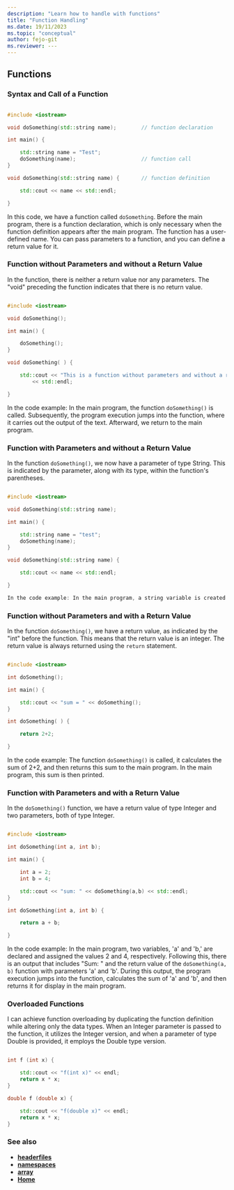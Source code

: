 ```yaml
---
description: "Learn how to handle with functions"
title: "Function Handling"
ms.date: 19/11/2023
ms.topic: "conceptual"
author: fejo-git
ms.reviewer: ---
---
```


## Functions

### Syntax and Call of a Function

```cpp

#include <iostream>

void doSomething(std::string name);        // function declaration

int main() {

    std::string name = "Test";
    doSomething(name);                     // function call
}

void doSomething(std::string name) {       // function definition

    std::cout << name << std::endl;

}

```

In this code, we have a function called `doSomething`. Before the main program, there is a function declaration, which is only necessary when the function definition appears after the main program. The function has a user-defined name. You can pass parameters to a function, and you can define a return value for it.

### Function without Parameters and without a Return Value

In the function, there is neither a return value nor any parameters. The "void" preceding the function indicates that there is no return value.

```cpp

#include <iostream>

void doSomething();

int main() {

    doSomething();
}

void doSomething( ) {

    std::cout << "This is a function without parameters and without a return value."
        << std::endl;

}

```

In the code example: In the main program, the function `doSomething()` is called. Subsequently, the program execution jumps into the function, where it carries out the output of the text. Afterward, we return to the main program.

### Function with Parameters and without a Return Value

In the function `doSomething()`, we now have a parameter of type String. This is indicated by the parameter, along with its type, within the function's parentheses.

```cpp

#include <iostream>

void doSomething(std::string name);

int main() {

    std::string name = "test";
    doSomething(name);
}

void doSomething(std::string name) {

    std::cout << name << std::endl;

}

In the code example: In the main program, a string variable is created and declared as "Test." Subsequently, the function call passes the parameter "name" to the `doSomething()` function, which then prints this parameter using `cout` in the console.

```

### Function without Parameters and with a Return Value

In the function `doSomething()`, we have a return value, as indicated by the "int" before the function. This means that the return value is an integer. The return value is always returned using the `return` statement.

```cpp

#include <iostream>

int doSomething();

int main() {

    std::cout << "sum = " << doSomething();
}

int doSomething( ) {

    return 2+2;

}

```

In the code example: The function `doSomething()` is called, it calculates the sum of 2+2, and then returns this sum to the main program. In the main program, this sum is then printed.

### Function with Parameters and with a Return Value

In the `doSomething()` function, we have a return value of type Integer and two parameters, both of type Integer.

```cpp

#include <iostream>

int doSomething(int a, int b);

int main() {

    int a = 2;
    int b = 4;

    std::cout << "sum: " << doSomething(a,b) << std::endl;
}

int doSomething(int a, int b) {

    return a + b;

}

```

In the code example: In the main program, two variables, 'a' and 'b,' are declared and assigned the values 2 and 4, respectively. Following this, there is an output that includes "Sum: " and the return value of the `doSomething(a, b)` function with parameters 'a' and 'b'. During this output, the program execution jumps into the function, calculates the sum of 'a' and 'b', and then returns it for display in the main program.

### Overloaded Functions

I can achieve function overloading by duplicating the function definition while altering only the data types. When an Integer parameter is passed to the function, it utilizes the Integer version, and when a parameter of type Double is provided, it employs the Double type version.

```cpp

int f (int x) {

    std::cout << "f(int x)" << endl;
    return x * x;
}

double f (double x) {

    std::cout << "f(double x)" << endl;
    return x * x;
}

```

### See also

- **[headerfiles](../docs/headerfiles.md)**
- **[namespaces](../docs/namespaces.md)**
- **[array](../docs/array.md)**
- **[Home](../README.md)**
